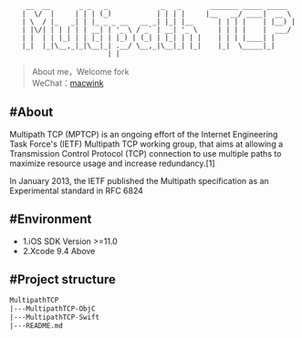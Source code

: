 ```
    __  __       _ _   _             _   _       _______ _____ _____  
   |  \/  |     | | | (_)           | | | |     |__   __/ ____|  __ \ 
   | \  / |_   _| | |_ _ _ __   __ _| |_| |__      | | | |    | |__) |
   | |\/| | | | | | __| | '_ \ / _` | __| '_ \     | | | |    |  ___/ 
   | |  | | |_| | | |_| | |_) | (_| | |_| | | |    | | | |____| |     
   |_|  |_|\__,_|_|\__|_| .__/ \__,_|\__|_| |_|    |_|  \_____|_|     
                        | |                                           
```


> About me，Welcome fork  
WeChat：[macwink](http://stoneus.cn)  

#About
-------------
Multipath TCP (MPTCP) is an ongoing effort of the Internet Engineering Task Force's (IETF) Multipath TCP working group, that aims at allowing a Transmission Control Protocol (TCP) connection to use multiple paths to maximize resource usage and increase redundancy.[1]

In January 2013, the IETF published the Multipath specification as an Experimental standard in RFC 6824

#Environment
-------------

- 1.iOS SDK Version >=11.0
- 2.Xcode 9.4 Above

#Project structure
-------------
``` xml
MultipathTCP
|---MultipathTCP-ObjC    
|---MultipathTCP-Swift
|---README.md
```

